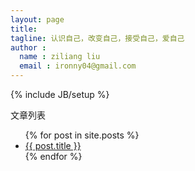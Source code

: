 ```yaml
---
layout: page
title: 
tagline: 认识自己，改变自己，接受自己，爱自己
author :
  name : ziliang liu
  email : ironny04@gmail.com
---
```

{% include JB/setup %}



文章列表

<ul class="posts">
  {% for post in site.posts %}
    <!-- <li><span>{{ post.date | date: "%Y-%m-%d" }}</span> &raquo; <a href="{{ BASE_PATH }}{{ post.url }}">{{ post.title }}</a></li> -->
     <li><a href="{{ BASE_PATH }}{{ post.url }}">{{ post.title }}</a></li>
  {% endfor %}
</ul>



